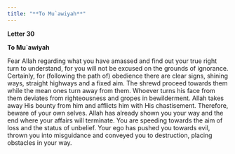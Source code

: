 ```yaml
---
title: "**To Mu`awiyah**" 
---
```

**Letter 30**

**To Mu\`awiyah**

Fear Allah regarding what you have amassed and find out your true right turn to understand, for you will not be excused on the grounds of ignorance\. Certainly, for \(following the path of\) obedience there are clear signs, shining ways, straight highways and a fixed aim\. The shrewd proceed towards them while the mean ones turn away from them\. Whoever turns his face from them deviates from righteousness and gropes in bewilderment\. Allah takes away His bounty from him and afflicts him with His chastisement\. Therefore, beware of your own selves\. Allah has already shown you your way and the end where your affairs will terminate\. You are speeding towards the aim of loss and the status of unbelief\. Your ego has pushed you towards evil, thrown you into misguidance and conveyed you to destruction, placing obstacles in your way\.

<a id="page774"></a>

